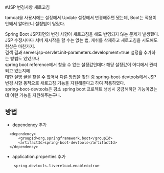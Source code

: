 #JSP 변경사항 새로고침

tomcat을 사용시에는 설정에서 Update 설정에서 변경해주면 됐는데, Boot는 적용이 안돼서 알아보니 설정법이 달랐다.

Spring Boot JSP화면의 변경 사항이 새로고침을 해도 반영되지 않는 문제가 발생했다.   
JSP 수정시마다 서버 재시작을 할 수는 없는 법, 캐쉬를 삭제하고 새로고침을 시도해도 현상은 마찬가지.  
검색 결과 server.jsp-servlet.init-parameters.development=true 설정을 추가하는 방법도 있었으나  
spring boot reference에서 찾을 수 없는 설정값인데다 해당 설정값이 어디에서 관리되고 있는지에  
대한 설명 글을 찾을 수 없어서 다른 방법을 찾던 중
spring-boot-devtools에서 JSP 변경 사항 동적으로 새로고침 기능을 지원해준다고 하여 적용하였다.   
spring-boot-devtools은 평소 spring boot 프로젝트 생성시 궁금해하던 기능이였는데 이런 기능을 지원해주는구나.
## 방법
- dependency 추가
~~~
  <dependency>
      <groupId>org.springframework.boot</groupId>
      <artifactId>spring-boot-devtools</artifactId>
  </dependency>
~~~

- application.properties 추가
~~~
    spring.devtools.livereload.enabled=true
~~~